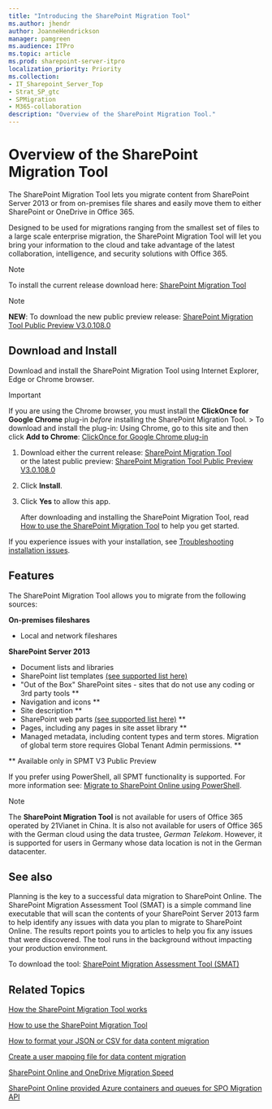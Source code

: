 ```yaml
---
title: "Introducing the SharePoint Migration Tool"
ms.author: jhendr
author: JoanneHendrickson
manager: pamgreen
ms.audience: ITPro
ms.topic: article
ms.prod: sharepoint-server-itpro
localization_priority: Priority
ms.collection: 
- IT_Sharepoint_Server_Top
- Strat_SP_gtc
- SPMigration
- M365-collaboration
description: "Overview of the SharePoint Migration Tool."
---
```


# Overview of the SharePoint Migration Tool

The SharePoint Migration Tool lets you migrate content from SharePoint Server 2013 or from on-premises file shares and easily move them to either SharePoint or OneDrive in Office 365. 
  
Designed to be used for migrations ranging from the smallest set of files to a large scale enterprise migration, the SharePoint Migration Tool will let you bring your information to the cloud and take advantage of the latest collaboration, intelligence, and security solutions with Office 365.

>[!NOTE]
>To install the current release download here: [SharePoint Migration Tool ](https://aka.ms/spmt-ga-page)

>[!NOTE]
>**NEW**: To download the new public preview release: [SharePoint Migration Tool Public Preview V3.0.108.0](https://aka.ms/spmt-beta-page)
    
## Download and Install

Download and install the SharePoint Migration Tool using Internet Explorer, Edge or Chrome browser.
  
> [!IMPORTANT]
> If you are using the Chrome browser, you must install the **ClickOnce for Google Chrome** plug-in  *before*  installing the SharePoint Migration Tool. > To download and install the plug-in: Using Chrome, go to this site and then click **Add to Chrome**: [ClickOnce for Google Chrome plug-in](https://chrome.google.com/webstore/detail/clickonce-for-google-chro/kekahkplibinaibelipdcikofmedafmb?utm_source=chrome-app-launcher-info-dialog)
  
1. Download either the current release: [SharePoint Migration Tool](https://aka.ms/spmt-ga-page)</br> or the latest public preview:  [SharePoint Migration Tool Public Preview V3.0.108.0](https://aka.ms/spmt-beta-page)


2. Click **Install**.
    
3. Click **Yes** to allow this app. 
    
    After downloading and installing the SharePoint Migration Tool, read [How to use the SharePoint Migration Tool](how-to-use-the-sharepoint-migration-tool.md) to help you get started. 

If you experience issues with your installation, see [Troubleshooting installation issues](spmt-install-issues.md).

## Features
The SharePoint Migration Tool allows you to migrate from the following sources:

**On-premises fileshares**
- Local and network fileshares

**SharePoint Server 2013**
-  Document lists and libraries
-  SharePoint list templates [(see supported list here)](sharepoint-migration-supported-list-templates.md)
-  "Out of the Box" SharePoint sites - sites that do not use any coding or 3rd party tools **
- Navigation and icons **
- Site description ** 
- SharePoint web parts [(see supported list here)](spmt-supported-webparts.md) **
- Pages, including any pages in site asset library **
- Managed metadata, including content types and term stores. Migration of global term store requires Global Tenant Admin permissions. **


** Available only in SPMT V3 Public Preview

If you prefer using PowerShell, all SPMT functionality is supported. For more information see: [Migrate to SharePoint Online using PowerShell](overview-spmt-ps-cmdlets.md).


>[!NOTE]
>The **SharePoint Migration Tool** is not available for users of Office 365 operated by 21Vianet in China. It is also not available for users of Office 365 with the German cloud using the data trustee, *German Telekom*. However, it is supported for users in Germany whose data location is not in the German datacenter. 

## See also

 
Planning is the key to a successful data migration to SharePoint Online. The SharePoint Migration Assessment Tool (SMAT) is a simple command line executable that will scan the contents of your SharePoint Server 2013 farm to help identify any issues with data you plan to migrate to SharePoint Online. The results report points you to articles to help you fix any issues that were discovered. The tool runs in the background without impacting your production environment.
  
To download the tool: [SharePoint Migration Assessment Tool (SMAT)](https://www.microsoft.com/en-us/download/details.aspx?id=53598&amp;751be11f-ede8-5a0c-058c-2ee190a24fa6=True)
  
## Related Topics

[How the SharePoint Migration Tool works](how-the-sharepoint-migration-tool-works.md)
  
[How to use the SharePoint Migration Tool](how-to-use-the-sharepoint-migration-tool.md)
  
[How to format your JSON or CSV for data content migration](how-to-format-your-csv-file-for-data-content-migration.md)
  
[Create a user mapping file for data content migration](create-a-user-mapping-file-for-data-content-migration.md)
  
[SharePoint Online and OneDrive Migration Speed](sharepoint-online-and-onedrive-migration-speed.md)
  
[SharePoint Online provided Azure containers and queues for SPO Migration API](sharepoint-online-provided-azure-containers-and-queues-for-spo-migration-api.md)
  

